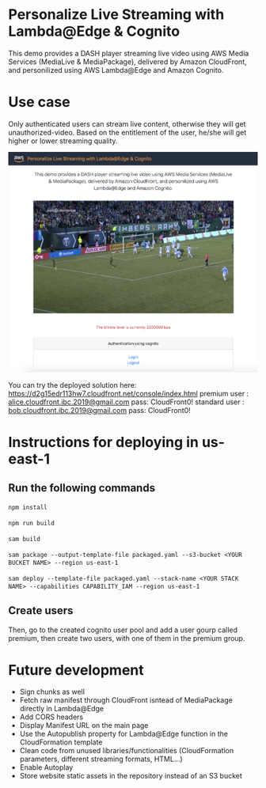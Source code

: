 # Personalize Live Streaming with Lambda@Edge & Cognito

This demo provides a DASH player streaming live video using AWS Media Services (MediaLive & MediaPackage), delivered by Amazon CloudFront, and personilized using AWS Lambda@Edge and Amazon Cognito. 

# Use case

Only authenticated users can stream live content, otherwise they will get unauthorized-video. Based on the entitlement of the user, he/she will get higher or lower streaming quality.

<img src="image-gh.png" width="900">

You can try the deployed solution here: https://d2g15edr113hw7.cloudfront.net/console/index.html
premium user  : alice.cloudfront.ibc.2019@gmail.com pass: CloudFront0!
standard user : bob.cloudfront.ibc.2019@gmail.com   pass: CloudFront0!

# Instructions for deploying in us-east-1

## Run the following commands
```
npm install

npm run build

sam build 

sam package --output-template-file packaged.yaml --s3-bucket <YOUR BUCKET NAME> --region us-east-1
  
sam deploy --template-file packaged.yaml --stack-name <YOUR STACK NAME> --capabilities CAPABILITY_IAM --region us-east-1
```
## Create users

Then, go to the created cognito user pool and add a user gourp called premium, then create two users, with one of them in the premium group.



# Future development
- Sign chunks as well
- Fetch raw manifest through CloudFront isntead of MediaPackage directly in Lambda@Edge
- Add CORS headers
- Display Manifest URL on the main page
- Use the Autopublish property for Lambda@Edge function in the CloudFormation template
- Clean code from unused libraries/functionalities (CloudFormation parameters, different streaming formats, HTML...)
- Enable Autoplay
- Store website static assets in the repository instead of an S3 bucket
